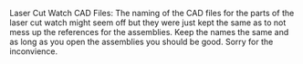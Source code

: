 Laser Cut Watch CAD Files: The naming of the CAD files for the parts of the laser cut watch might seem off but they were just kept the same as to not mess up the references for the assemblies. Keep the names the same and as long as you open the assemblies you should be good. Sorry for the inconvience.
